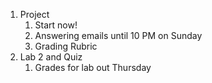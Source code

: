 1. Project
	1. Start now!
	2. Answering emails until 10 PM on Sunday
	3. Grading Rubric
2. Lab 2 and Quiz
	1. Grades for lab out Thursday
 
